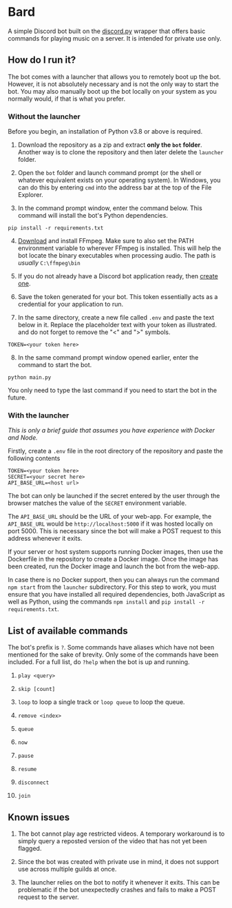 # Bard

A simple Discord bot built on the [discord.py](https://github.com/Rapptz/discord.py) wrapper that offers basic commands for playing music on a server. It is intended for private use only.

## How do I run it?

The bot comes with a launcher that allows you to remotely boot up the bot. However, it is not absolutely necessary and is not the only way to start the bot. You may also manually boot up the bot locally on your system as you normally would, if that is what you prefer. 

### Without the launcher

Before you begin, an installation of Python v3.8 or above is required.

1. Download the repository as a zip and extract **only the `bot` folder**. Another way is to clone the repository and then later delete the `launcher` folder.

2. Open the `bot` folder and launch command prompt (or the shell or whatever equivalent exists on your operating system). In Windows, you can do this by entering `cmd` into the address bar at the top of the File Explorer.

3. In the command prompt window, enter the command below. This command will install the bot's Python dependencies.

```
pip install -r requirements.txt
```

4. [Download](https://ffmpeg.org/download.html) and install FFmpeg. Make sure to also set the PATH environment variable to wherever FFmpeg is installed. This will help the bot locate the binary executables when processing audio. The path is *usually* `C:\ffmpeg\bin`

5. If you do not already have a Discord bot application ready, then [create one](https://discord.com/developers/applications). 

6. Save the token generated for your bot. This token essentially acts as a credential for your application to run. 

7. In the same directory, create a new file called `.env` and paste the text below in it. Replace the placeholder text with your token as illustrated. and do not forget to remove the "<" and ">" symbols.

```
TOKEN=<your token here>
```

8. In the same command prompt window opened earlier, enter the command to start the bot.

```
python main.py
```

You only need to type the last command if you need to start the bot in the future.

### With the launcher

*This is only a brief guide that assumes you have experience with Docker and Node.*

Firstly, create a `.env` file in the root directory of the repository and paste the following contents

```
TOKEN=<your token here>
SECRET=<your secret here>
API_BASE_URL=<host url>
```

The bot can only be launched if the secret entered by the user through the browser matches the value of the `SECRET` environment variable. 

The `API_BASE_URL` should be the URL of your web-app. For example, the `API_BASE_URL` would be `http://localhost:5000` if it was hosted locally on port 5000. This is necessary since the bot will make a POST request to this address whenever it exits.

If your server or host system supports running Docker images, then use the Dockerfile in the repository to create a Docker image. Once the image has been created, run the Docker image and launch the bot from the web-app.

In case there is no Docker support, then you can always run the command `npm start` from the `launcher` subdirectory. For this step to work, you must ensure that you have installed all required dependencies, both JavaScript as well as Python, using the commands `npm install` and `pip install -r requirements.txt`.


## List of available commands

The bot's prefix is `?`. Some commands have aliases which have not been mentioned for the sake of brevity. Only some of the commands have been included. For a full list, do `?help` when the bot is up and running.

1.  `play <query>`

2.  `skip [count]`

3.  `loop` to loop a single track or `loop queue` to loop the queue.

4.  `remove <index>`

5.  `queue`

6.  `now`

7.  `pause`

8.  `resume`

9.  `disconnect`

10.  `join`

  

## Known issues

1. The bot cannot play age restricted videos. A temporary workaround is to simply query a reposted version of the video that has not yet been flagged.

2. Since the bot was created with private use in mind, it does not support use across multiple guilds at once.

3. The launcher relies on the bot to notify it whenever it exits. This can be problematic if the bot unexpectedly crashes and fails to make a POST request to the server.